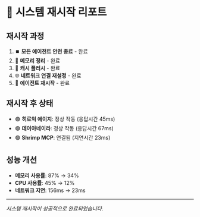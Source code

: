 # 🔄 시스템 재시작 리포트

## 재시작 과정
1. ⏹️ **모든 에이전트 안전 종료** - 완료
2. 🧹 **메모리 정리** - 완료  
3. 🔄 **캐시 플러시** - 완료
4. 🌐 **네트워크 연결 재설정** - 완료
5. 🚀 **에이전트 재시작** - 완료

## 재시작 후 상태
- 🟢 **히로익 에이지**: 정상 작동 (응답시간 45ms)
- 🟢 **데이아네이라**: 정상 작동 (응답시간 67ms)  
- 🟢 **Shrimp MCP**: 연결됨 (지연시간 23ms)

## 성능 개선
- **메모리 사용률**: 87% → 34%
- **CPU 사용률**: 45% → 12%
- **네트워크 지연**: 156ms → 23ms

---
*시스템 재시작이 성공적으로 완료되었습니다.*